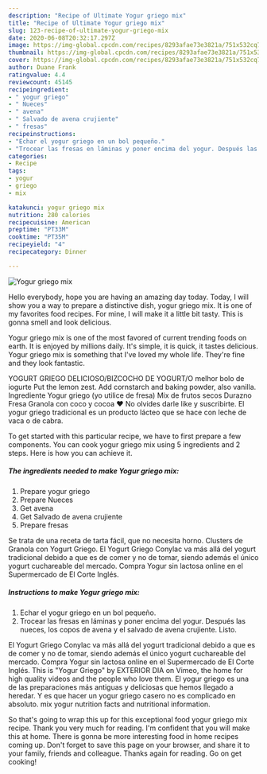 ```yaml
---
description: "Recipe of Ultimate Yogur griego mix"
title: "Recipe of Ultimate Yogur griego mix"
slug: 123-recipe-of-ultimate-yogur-griego-mix
date: 2020-06-08T20:32:17.297Z
image: https://img-global.cpcdn.com/recipes/8293afae73e3821a/751x532cq70/yogur-griego-mix-foto-principal.jpg
thumbnail: https://img-global.cpcdn.com/recipes/8293afae73e3821a/751x532cq70/yogur-griego-mix-foto-principal.jpg
cover: https://img-global.cpcdn.com/recipes/8293afae73e3821a/751x532cq70/yogur-griego-mix-foto-principal.jpg
author: Duane Frank
ratingvalue: 4.4
reviewcount: 45145
recipeingredient:
- " yogur griego"
- " Nueces"
- " avena"
- " Salvado de avena crujiente"
- " fresas"
recipeinstructions:
- "Echar el yogur griego en un bol pequeño."
- "Trocear las fresas en láminas y poner encima del yogur. Después las nueces, los copos de avena y el salvado de avena crujiente. Listo."
categories:
- Recipe
tags:
- yogur
- griego
- mix

katakunci: yogur griego mix 
nutrition: 280 calories
recipecuisine: American
preptime: "PT33M"
cooktime: "PT35M"
recipeyield: "4"
recipecategory: Dinner

---
```



![Yogur griego mix](https://img-global.cpcdn.com/recipes/8293afae73e3821a/751x532cq70/yogur-griego-mix-foto-principal.jpg)

Hello everybody, hope you are having an amazing day today. Today, I will show you a way to prepare a distinctive dish, yogur griego mix. It is one of my favorites food recipes. For mine, I will make it a little bit tasty. This is gonna smell and look delicious.

Yogur griego mix is one of the most favored of current trending foods on earth. It is enjoyed by millions daily. It's simple, it is quick, it tastes delicious. Yogur griego mix is something that I've loved my whole life. They're fine and they look fantastic.

YOGURT GRIEGO DELICIOSO/BIZCOCHO DE YOGURT/O melhor bolo de iogurte Put the lemon zest. Add cornstarch and baking powder, also vanilla. Ingrediente Yogur griego (yo utilice de fresa) Mix de frutos secos Durazno Fresa Granola con coco y cocoa ♥️ No olvides darle like y suscribirte. El yogur griego tradicional es un producto lácteo que se hace con leche de vaca o de cabra.


To get started with this particular recipe, we have to first prepare a few components. You can cook yogur griego mix using 5 ingredients and 2 steps. Here is how you can achieve it.

<!--inarticleads1-->

##### The ingredients needed to make Yogur griego mix:

1. Prepare  yogur griego
1. Prepare  Nueces
1. Get  avena
1. Get  Salvado de avena crujiente
1. Prepare  fresas


Se trata de una receta de tarta fácil, que no necesita horno. Clusters de Granola con Yogurt Griego. El Yogurt Griego Conylac va más allá del yogurt tradicional debido a que es de comer y no de tomar, siendo además el único yogurt cuchareable del mercado. Compra Yogur sin lactosa online en el Supermercado de El Corte Inglés. 

<!--inarticleads2-->

##### Instructions to make Yogur griego mix:

1. Echar el yogur griego en un bol pequeño.
1. Trocear las fresas en láminas y poner encima del yogur. Después las nueces, los copos de avena y el salvado de avena crujiente. Listo.


El Yogurt Griego Conylac va más allá del yogurt tradicional debido a que es de comer y no de tomar, siendo además el único yogurt cuchareable del mercado. Compra Yogur sin lactosa online en el Supermercado de El Corte Inglés. This is &#34;Yogur Griego&#34; by EXTERIOR DIA on Vimeo, the home for high quality videos and the people who love them. El yogur griego es una de las preparaciones más antiguas y deliciosas que hemos llegado a heredar. Y es que hacer un yogur griego casero no es complicado en absoluto. mix yogur nutrition facts and nutritional information. 

So that's going to wrap this up for this exceptional food yogur griego mix recipe. Thank you very much for reading. I'm confident that you will make this at home. There is gonna be more interesting food in home recipes coming up. Don't forget to save this page on your browser, and share it to your family, friends and colleague. Thanks again for reading. Go on get cooking!
